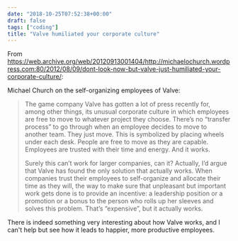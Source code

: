 ```yaml
---
date: "2018-10-25T07:52:38+00:00"
draft: false
tags: ["coding"]
title: "Valve humiliated your corporate culture"
---
```

From https://web.archive.org/web/20120913001404/http://michaelochurch.wordpress.com:80/2012/08/09/dont-look-now-but-valve-just-humiliated-your-corporate-culture/:

Michael Church on the self-organizing employees of Valve:

>The game company Valve has gotten a lot of press recently for, among other things, its unusual corporate culture in which employees are free to move to whatever project they choose. There’s no “transfer process” to go through when an employee decides to move to another team. They just move. This is symbolized by placing wheels under each desk. People are free to move as they are capable. Employees are trusted with their time and energy. And it works.
>
>Surely this can’t work for larger companies, can it? Actually, I’d argue that Valve has found the only solution that actually works. When companies trust their employees to self-organize and allocate their time as they will, the way to make sure that unpleasant but important work gets done is to provide an incentive: a leadership position or a promotion or a bonus to the person who rolls up her sleeves and solves this problem. That’s “expensive”, but it actually works.

There is indeed something very interesting about how Valve works, and I can't help but see how it leads to happier, more productive employees.
